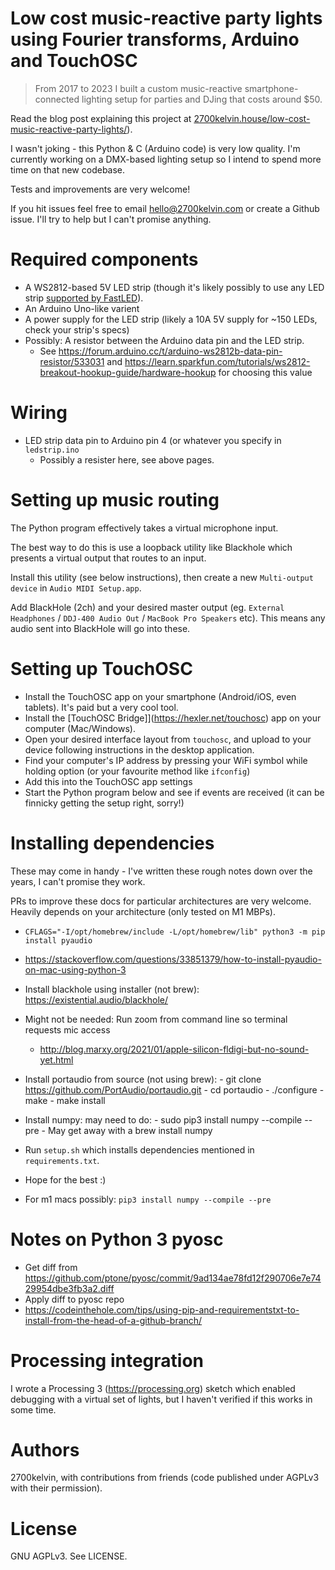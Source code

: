 Low cost music-reactive party lights using Fourier transforms, Arduino and TouchOSC
=====================

> From 2017 to 2023 I built a custom music-reactive smartphone-connected lighting setup for parties and DJing that costs around $50.

Read the blog post explaining this project at  [2700kelvin.house/low-cost-music-reactive-party-lights/](https://2700kelvin.house/low-cost-music-reactive-party-lights/)).

I wasn't joking - this Python & C (Arduino code) is very low quality. I'm currently working on a
DMX-based lighting setup so I intend to spend more time on that new codebase.

Tests and improvements are very welcome!

If you hit issues feel free to email hello@2700kelvin.com or create a Github issue.
I'll try to help but I can't promise anything.

# Required components
- A WS2812-based 5V LED strip (though it's likely possibly to use any LED strip [supported by FastLED](https://github.com/FastLED/FastLED/wiki/Chipset-reference)).
- An Arduino Uno-like varient
- A power supply for the LED strip (likely a 10A 5V supply for ~150 LEDs, check your strip's specs)
- Possibly: A resistor between the Arduino data pin and the LED strip.
	- See https://forum.arduino.cc/t/arduino-ws2812b-data-pin-resistor/533031 and https://learn.sparkfun.com/tutorials/ws2812-breakout-hookup-guide/hardware-hookup for choosing this value

# Wiring
- LED strip data pin to Arduino pin 4 (or whatever you specify in `ledstrip.ino`
	- Possibly a resister here, see above pages.

# Setting up music routing
The Python program effectively takes a virtual microphone input.

The best way to do this is use a loopback utility like Blackhole which presents a virtual output
that routes to an input.

Install this utility (see below instructions), then create a new `Multi-output device` in `Audio MIDI Setup.app`.

Add BlackHole (2ch) and your desired master output (eg. `External Headphones` / `DDJ-400 Audio Out`
/ `MacBook Pro Speakers` etc). This means any audio sent into BlackHole will go into these.

# Setting up TouchOSC

- Install the TouchOSC app on your smartphone (Android/iOS, even tablets). It's paid but a very
	cool tool.
- Install the [TouchOSC Bridge]](https://hexler.net/touchosc) app on your computer (Mac/Windows).
- Open your desired interface layout from `touchosc`, and upload to your device following
	instructions in the desktop application.
- Find your computer's IP address by pressing your WiFi symbol while holding option (or your
	favourite method like `ifconfig`)
- Add this into the TouchOSC app settings
- Start the Python program below and see if events are received (it can be finnicky getting the
	setup right, sorry!)


# Installing dependencies

These may come in handy - I've written these rough notes down over the years, I can't promise they work.

PRs to improve these docs for particular architectures are very welcome.
Heavily depends on your architecture (only tested on M1 MBPs).

- `CFLAGS="-I/opt/homebrew/include -L/opt/homebrew/lib" python3 -m pip install pyaudio`
- https://stackoverflow.com/questions/33851379/how-to-install-pyaudio-on-mac-using-python-3
- Install blackhole using installer (not brew): https://existential.audio/blackhole/
- Might not be needed: Run zoom from command line so terminal requests mic access
	- http://blog.marxy.org/2021/01/apple-silicon-fldigi-but-no-sound-yet.html
- Install portaudio from source (not using brew):
		- git clone https://github.com/PortAudio/portaudio.git
		- cd portaudio
		- ./configure
		- make
		- make install
- Install numpy: may need to do:
		- sudo pip3 install numpy --compile --pre
		- May get away with a brew install numpy
- Run `setup.sh` which installs dependencies mentioned in `requirements.txt`.
- Hope for the best :)

- For m1 macs possibly: `pip3 install numpy --compile --pre`

# Notes on Python 3 pyosc
- Get diff from https://github.com/ptone/pyosc/commit/9ad134ae78fd12f290706e7e7429954dbe3fb3a2.diff
- Apply diff to pyosc repo
- https://codeinthehole.com/tips/using-pip-and-requirementstxt-to-install-from-the-head-of-a-github-branch/


# Processing integration

I wrote a Processing 3 (https://processing.org) sketch which enabled debugging with a virtual set
of lights, but I haven't verified if this works in some time.

# Authors

2700kelvin, with contributions from friends (code published under AGPLv3 with their
permission).

# License

GNU AGPLv3. See LICENSE.
